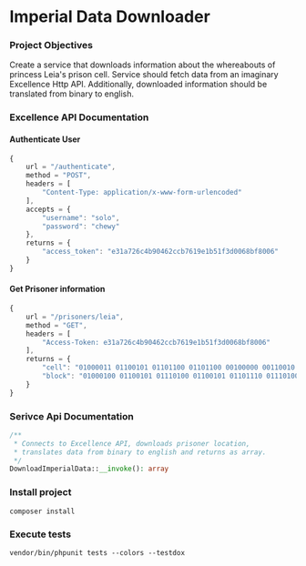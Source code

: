 # Imperial Data Downloader 

### Project Objectives
Create a service that downloads information about the whereabouts of princess Leia's prison cell.
Service should fetch data from an imaginary Excellence Http API. Additionally, downloaded information should be 
translated from binary to english.

### Excellence API Documentation
#### Authenticate User 
```js
{
    url = "/authenticate",
    method = "POST",
    headers = [ 
        "Content-Type: application/x-www-form-urlencoded"
    ],
    accepts = {
        "username": "solo",
        "password": "chewy"
    },
    returns = {
        "access_token": "e31a726c4b90462ccb7619e1b51f3d0068bf8006"
    }
}
```

#### Get Prisoner information
```js
{
    url = "/prisoners/leia",
    method = "GET",
    headers = [ 
        "Access-Token: e31a726c4b90462ccb7619e1b51f3d0068bf8006"
    ],
    returns = {
        "cell": "01000011 01100101 01101100 01101100 00100000 00110010 00110001 00111000 00110111",
        "block": "01000100 01100101 01110100 01100101 01101110 01110100 01101001 01101111 01101110 00100000 01000010 01101100 01101111 01100011 01101011 00100000 01000001 01000001 00101101 00110010 00110011 00101100"
    }
}
```

### Serivce Api Documentation
```php
/**
 * Connects to Excellence API, downloads prisoner location, 
 * translates data from binary to english and returns as array.
 */
DownloadImperialData::__invoke(): array
```

### Install project
```
composer install
```

### Execute tests
```
vendor/bin/phpunit tests --colors --testdox
```

